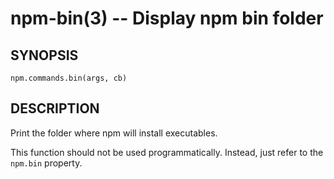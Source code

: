 npm-bin(3) -- Display npm bin folder
====================================








































































<extoc></extoc>

## SYNOPSIS

    npm.commands.bin(args, cb)

## DESCRIPTION

Print the folder where npm will install executables.

This function should not be used programmatically.  Instead, just refer
to the `npm.bin` property.
